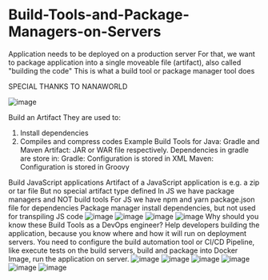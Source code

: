 # Build-Tools-and-Package-Managers-on-Servers
Application needs to be deployed on a production server
For that, we want to package application into a single moveable file (artifact), also
called "building the code"
This is what a build tool or package manager tool does

SPECIAL THANKS TO NANAWORLD

![image](https://user-images.githubusercontent.com/99332618/197706658-947ebbed-f62d-4eb4-b83e-62365dff1efe.png)

Build an Artifact
They are used to: 
1. Install dependencies
2. Compiles and compress codes
Example Build Tools for Java: Gradle and Maven
Artifact: JAR or WAR file respectively.
Dependencies in gradle are store in:
Gradle: Configuration is stored in XML
Maven: Configuration is stored in Groovy

Build JavaScript applications
Artifact of a JavaScript application is e.g. a zip or tar file
But no special artifact type defined
In JS we have package managers and NOT
build tools
For JS we have npm and yarn
package.json file for dependencies
Package manager install dependencies, but
not used for transpiling JS code
![image](https://user-images.githubusercontent.com/99332618/197712755-0483511b-7f0e-4955-ba0f-75d925877717.png)
![image](https://user-images.githubusercontent.com/99332618/197712887-0f6710f5-6506-4e90-8112-f0f129eb4849.png)
![image](https://user-images.githubusercontent.com/99332618/197712959-808035b5-84cc-45a9-ae7e-5e84234db906.png)
![image](https://user-images.githubusercontent.com/99332618/197713176-690e59b1-3a86-433f-90db-514c968383fd.png)
Why should you know these Build Tools as a DevOps engineer?
Help developers building the application, because you know where and how it will run on deployment servers.
You need to configure the build automation tool or CI/CD Pipeline,
like execute tests on the build servers, build and package into Docker Image,
run the application on server.
![image](https://user-images.githubusercontent.com/99332618/197713701-73758276-4e08-47b1-9e31-8dc3a8e75756.png)
![image](https://user-images.githubusercontent.com/99332618/197714678-226baba3-9fd2-4399-bcd5-ae522096b430.png)
![image](https://user-images.githubusercontent.com/99332618/197715034-554a33ef-7a31-4463-9821-02f161746d1f.png)
![image](https://user-images.githubusercontent.com/99332618/197715154-c97b85ec-f64b-4a2a-9cdf-68720afe38e6.png)
![image](https://user-images.githubusercontent.com/99332618/197715373-b2c25d2f-cf0f-4e9c-99e5-70fed327e8ae.png)
![image](https://user-images.githubusercontent.com/99332618/197715462-fb8e9216-9f88-47b2-89b1-fc117dc5bab0.png)



